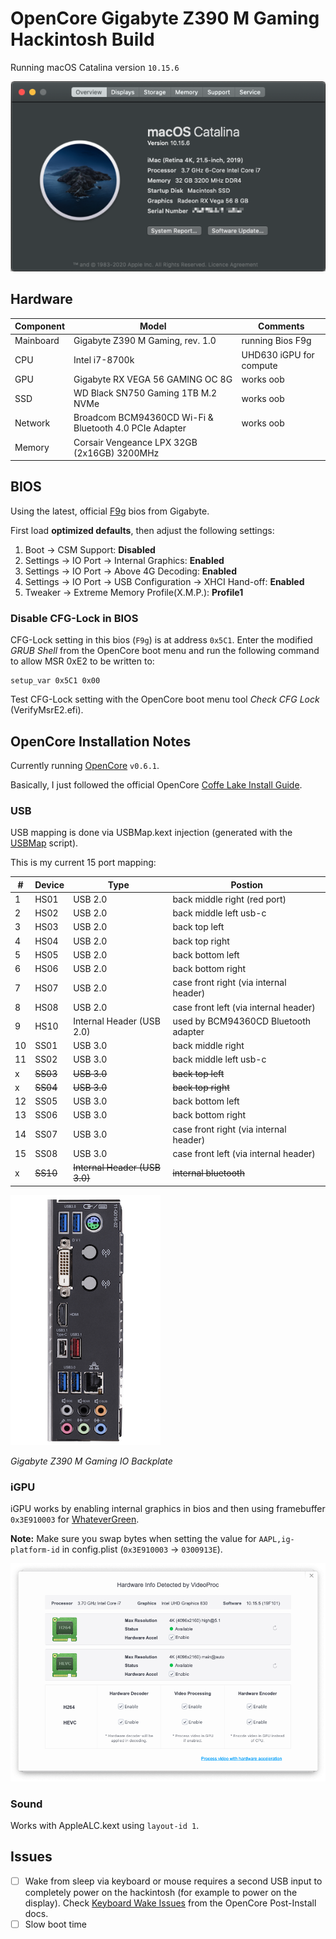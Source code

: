 # OpenCore Gigabyte Z390 M Gaming Hackintosh Build

Running macOS Catalina version `10.15.6`

![about this Mac](img/about_this_mac.png)


## Hardware

Component | Model | Comments
--------- | ----- | --------
Mainboard | Gigabyte Z390 M Gaming, rev. 1.0                        | running Bios F9g 
CPU       | Intel i7-8700k                                          | UHD630 iGPU for compute 
GPU       | Gigabyte RX VEGA 56 GAMING OC 8G                        | works oob
SSD       | WD Black SN750 Gaming 1TB M.2 NVMe                      | works oob
Network   | Broadcom BCM94360CD Wi-Fi & Bluetooth 4.0 PCIe Adapter  | works oob
Memory    | Corsair Vengeance LPX 32GB (2x16GB) 3200MHz             | 


## BIOS

Using the latest, official [F9g](https://www.gigabyte.com/Motherboard/Z390-M-GAMING-rev-10/support#support-dl-bios) bios from Gigabyte.

First load **optimized defaults**, then adjust the following settings:

1. Boot -> CSM Support: **Disabled**
2. Settings -> IO Port -> Internal Graphics: **Enabled**
3. Settings -> IO Port -> Above 4G Decoding: **Enabled**
4. Settings -> IO Port -> USB Configuration -> XHCI Hand-off: **Enabled**
5. Tweaker -> Extreme Memory Profile(X.M.P.): **Profile1**


### Disable CFG-Lock in BIOS

CFG-Lock setting in this bios (`F9g`) is at address `0x5C1`.
Enter the modified _GRUB Shell_ from the OpenCore boot menu and
run the following command to allow MSR 0xE2 to be written to:

```
setup_var 0x5C1 0x00
```

Test CFG-Lock setting with the OpenCore boot menu tool _Check CFG Lock_ (VerifyMsrE2.efi).


## OpenCore Installation Notes

Currently running [OpenCore](https://github.com/acidanthera/OpenCorePkg/releases) `v0.6.1`.

Basically, I just followed the official OpenCore [Coffe Lake Install Guide](https://dortania.github.io/OpenCore-Install-Guide/config.plist/coffee-lake.html).


### USB

USB mapping is done via USBMap.kext injection (generated with the
[USBMap](https://github.com/corpnewt/USBMap) script).

This is my current 15 port mapping:

\# | Device | Type | Postion
-- | ------ | ---- | -------
1 | HS01 | USB 2.0 | back middle right (red port)
2 | HS02 | USB 2.0 | back middle left usb-c
3 | HS03 | USB 2.0 | back top left
4 | HS04 | USB 2.0 | back top right
5 | HS05 | USB 2.0 | back bottom left
6 | HS06 | USB 2.0 | back bottom right
7 | HS07 | USB 2.0 | case front right (via internal header)
8 | HS08 | USB 2.0 | case front left (via internal header)
9 | HS10 | Internal Header (USB 2.0) | used by BCM94360CD Bluetooth adapter 
10 | SS01 | USB 3.0 | back middle right
11 | SS02 | USB 3.0 | back middle left usb-c
x | ~~SS03~~ | ~~USB 3.0~~ | ~~back top left~~
x | ~~SS04~~ | ~~USB 3.0~~ | ~~back top right~~
12 | SS05 | USB 3.0 | back bottom left
13 | SS06 | USB 3.0 | back bottom right
14 | SS07 | USB 3.0 | case front right (via internal header)
15 | SS08 | USB 3.0 | case front left (via internal header)
x | ~~SS10~~ | ~~Internal Header (USB 3.0)~~ | ~~internal bluetooth~~

![IO backplate](img/mainboard_io_backplate.png)

_Gigabyte Z390 M Gaming IO Backplate_


### iGPU

iGPU works by enabling internal graphics in bios and then using framebuffer `0x3E910003` for [WhateverGreen](https://github.com/acidanthera/WhateverGreen).

**Note:** Make sure you swap bytes when setting the value for `AAPL,ig-platform-id` in config.plist (`0x3E910003` -> `0300913E`).

![iGPU acceleration](img/videoproc_hardware_info.png)


### Sound

Works with AppleALC.kext using `layout-id 1`.


## Issues

- [ ] Wake from sleep via keyboard or mouse requires a second USB input to completely power on the hackintosh (for example to power on the display).
Check [Keyboard Wake Issues](https://dortania.github.io/OpenCore-Post-Install/usb/misc/keyboard.html) from the OpenCore Post-Install docs.
- [ ] Slow boot time